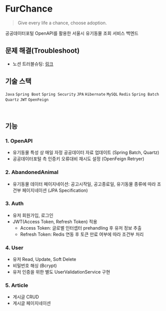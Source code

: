# FurChance
> Give every life a chance, choose adoption.

공공데이터포털 OpenAPI를 활용한 서울시 유기동물 조회 서비스 백엔드  

## 문제 해결(Troubleshoot)
- 노션 트러블슈팅: [링크](https://flawless-octagon-2a5.notion.site/FurChance-3840ce108d904c658c5e26b965919ba5)

## 기술 스택
`Java` `Spring Boot` `Spring Security` `JPA` `Hibernate` `MySQL` `Redis` `Spring Batch` `Quartz` `JWT` `OpenFeign` 

<br/>

## 기능
### 1. OpenAPI
- 유기동물 특성 상 매일 자정 공공데이터 자료 업데이트 (Spring Batch, Quartz)
- 공공데이터포털 측 인증키 오류대비 재시도 설정 (OpenFeign Retryer)

### 2. AbandonedAnimal
- 유기동물 데이터 페이지네이션: 공고시작일, 공고종료일, 유기동물 종류에 따라 조건부 페이지네이션 (JPA Specification)

### 3. Auth
- 유저 회원가입, 로그인
- JWT(Access Token, Refresh Token) 적용
  - Access Token: 글로벌 인터셉터 prehandling 후 유저 정보 추출
  - Refresh Token: Redis 연동 후 토큰 만료 여부에 따라 조건부 처리

### 4. User
- 유저 Read, Update, Soft Delete
- 비밀번호 해싱 (Bcrypt)
- 유저 인증을 위한 별도 UserValidationService 구현

### 5. Article 
- 게시글 CRUD
- 게시글 페이지네이션

<br/>
